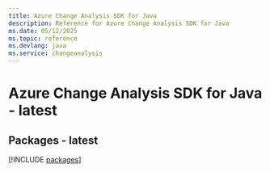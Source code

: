 ```yaml
---
title: Azure Change Analysis SDK for Java
description: Reference for Azure Change Analysis SDK for Java
ms.date: 05/12/2025
ms.topic: reference
ms.devlang: java
ms.service: changeanalysis
---
```

# Azure Change Analysis SDK for Java - latest
## Packages - latest
[!INCLUDE [packages](change-analysis-index.md)]